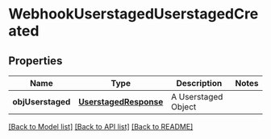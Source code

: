 # WebhookUserstagedUserstagedCreated

## Properties
Name | Type | Description | Notes
------------ | ------------- | ------------- | -------------
**objUserstaged** | [**UserstagedResponse**](UserstagedResponse.md) | A Userstaged Object | 

[[Back to Model list]](../README.md#documentation-for-models) [[Back to API list]](../README.md#documentation-for-api-endpoints) [[Back to README]](../README.md)


